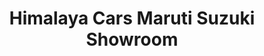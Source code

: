 ---
title: "Himalaya Cars Maruti Suzuki Showroom "
url: /yavatmal/himalaya-cars-maruti-suzuki-showroom/
shop: Autohaus
---